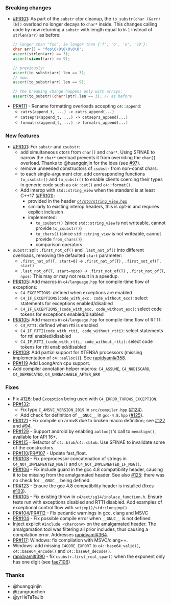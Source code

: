 ### Breaking changes
- [#PR101](https://github.com/biojppm/c4core/pull/101): As part of the `substr` ctor cleanup, the `to_substr(char (&arr)[N])` overload no longer decays to `char*` inside. This changes calling code by now returning a `substr` with length equal to `N-1` instead of `strlen(arr)` as before:
  ```c++
  // longer than "foo", ie longer than {'f', 'o', 'o', '\0'}:
  char arr[] = "foo\0\0\0\0\0\0";
  assert(strlen(arr) == 3);
  assert(sizeof(arr) == 9);

  // previously:
  assert(to_substr(arr).len == 3);
  // now:
  assert(to_substr(arr).len == 9);

  // the breaking change happens only with arrays:
  assert(to_substr((char*)ptr).len == 3); // as before
  ```
- [PR#111](https://github.com/biojppm/c4core/pull/111) - Rename formatting overloads accepting `c4::append`:
   - `catrs(append_t, ...) -> catrs_append(...)`
   - `catseprs(append_t, ...) -> catseprs_append(...)`
   - `formatrs(append_t, ...) -> formatrs_append(...)`


### New features

- [#PR101](https://github.com/biojppm/c4core/pull/101): For `substr` and `csubstr`:
  - add simultaneous ctors from `char[]` and `char*`. Using SFINAE to narrow the `char*` overload prevents it from overriding the `char[]` overload. Thanks to @huangqinjin for the idea (see [#97](https://github.com/biojppm/c4core/issues/97)).
  - remove unneeded constructors of `csubstr` from non-const chars.
  - to each single-argument ctor, add corresponding functions `to_csubstr()` and `to_substr()` to enable clients coercing their types in generic code such as `c4::cat()` and `c4::format()`.
  - Add interop with `std::string_view` when the standard is at least C++17 ([#PR101](https://github.com/biojppm/c4core/pull/101)):
    - provided in the header [`c4/std/string_view.hpp`](src/c4/std/string_view.hpp)
    - similarly to existing interop headers, this is opt-in and requires explicit inclusion
    - implemented:
      - `to_csubstr()` (since `std::string_view` is not writeable, cannot provide `to_csubstr()`)
      - `to_chars()` (since `std::string_view` is not writeable, cannot provide `from_chars()`)
      - comparison operators
- `substr`: split `.first_not_of()` and `.last_not_of()` into different overloads, removing the defaulted `start` parameter:
  - `.first_not_of(T, start=0)` -> `.first_not_of(T)` , `.first_not_of(T, start)`
  - `.last_not_of(T, start=npos)` -> `.first_not_of(T)` , `.first_not_of(T, npos)`
  This may or may not result in a speedup.
- [PR#105](https://github.com/biojppm/c4core/pull/105): Add macros in `c4/language.hpp` for compile-time flow of exceptions:
  - `C4_EXCEPTIONS`: defined when exceptions are enabled
  - `C4_IF_EXCEPTIONS(code_with_exc, code_without_exc)`: select statements for exceptions enabled/disabled
  - `C4_IF_EXCEPTIONS_(code_with_exc, code_without_exc)`: select code tokens for exceptions enabled/disabled
- [PR#105](https://github.com/biojppm/c4core/pull/105): Add macros in `c4/language.hpp` for compile-time flow of RTTI:
  - `C4_RTTI`: defined when rtti is enabled
  - `C4_IF_RTTI(code_with_rtti, code_without_rtti)`: select statements for rtti enabled/disabled
  - `C4_IF_RTTI_(code_with_rtti, code_without_rtti)`: select code tokens for rtti enabled/disabled
- [PR#109](https://github.com/biojppm/c4core/pull/109): Add partial support for XTENSA processors (missing implementation of `c4::aalloc()`). See [rapidyaml#358](https://github.com/biojppm/rapidyaml/issues/358).
- [PR#119](https://github.com/biojppm/c4core/pull/119) Add LoongArch cpu support.
- Add compiler annotation helper macros: `C4_ASSUME`, `C4_NODISCARD`, `C4_DEPRECATED`, `C4_UNREACHABLE_AFTER_ERR`


### Fixes

- Fix [#126](https://github.com/biojppm/c4core/issues/126): bad `Exception` being used with `C4_ERROR_THROWS_EXCEPTION`.
- [PR#132](https://github.com/biojppm/c4core/pull/132):
   - Fix typo `C_4MSVC_VERSION_2019` in `src/compiler.hpp` ([#124](https://github.com/biojppm/c4core/issues/124)).
   - Add check for definition of `__GNUC__` in `gcc-4.8.hpp` ([#125](https://github.com/biojppm/c4core/issues/125)).
- [PR#121](https://github.com/biojppm/c4core/pull/121) - Fix compile on armv8 due to broken macro definition; see [#122](https://github.com/biojppm/c4core/issues/122) and [#94](https://github.com/biojppm/c4core/issues/94).
- [PR#129](https://github.com/biojppm/c4core/pull/129) - Support android by enabling `aalloc()`'s call to `memalign()`, available for API 16+.
- [PR#115](https://github.com/biojppm/c4core/pull/115) - Refactor of `c4::blob`/`c4::cblob`. Use SFINAE to invalidate some of the constructors.
- [PR#110](https://github.com/biojppm/c4core/pull/110)/[PR#107](https://github.com/biojppm/c4core/pull/107) - Update fast_float.
- [PR#108](https://github.com/biojppm/c4core/pull/108) - Fix preprocessor concatenation of strings in `C4_NOT_IMPLEMENTED_MSG()` and `C4_NOT_IMPLEMENTED_IF_MSG()`.
- [PR#106](https://github.com/biojppm/c4core/pull/106) - Fix include guard in the gcc 4.8 compatibility header, causing it to be missing from the amalgamated header. See also [#125](https://github.com/biojppm/c4core/issues/125): there was no check for `__GNUC__` being defined.
- [PR#123](https://github.com/biojppm/c4core/pull/123) - Ensure the gcc 4.8 compatibility header is installed (fixes [#103](https://github.com/biojppm/c4core/issues/103)). 
- [PR#105](https://github.com/biojppm/c4core/pull/105) - Fix existing throw in `c4/ext/sg14/inplace_function.h`. Ensure tests run with exceptions disabled and RTTI disabled. Add examples of exceptional control flow with `setjmp()/std::longjmp()`.
- [PR#104](https://github.com/biojppm/c4core/pull/104)/[PR#112](https://github.com/biojppm/c4core/pull/112) - Fix pedantic warnings in gcc, clang and MSVC
- [PR#104](https://github.com/biojppm/c4core/pull/104) - Fix possible compile error when `__GNUC__` is not defined
- Inject explicit `#include <charconv>` on the amalgamated header. The amalgamation tool was filtering all prior includes, thus causing a compilation error. Addresses [rapidyaml#364](https://github.com/biojppm/rapidyaml/issues/364).
- [PR#117](https://github.com/biojppm/c4core/pull/117): Windows: fix compilation with MSVC/clang++.
- Windows: add missing `C4CORE_EXPORT` to `c4::base64_valid()`, `c4::base64_encode()` and `c4::base64_decode()`.
- [rapidyaml#390](https://github.com/biojppm/rapidyaml/issues/390) - fix `csubstr.first_real_span()` when the exponent only has one digit (see [fae7106](https://github.com/biojppm/c4core/commit/fae71067acd5439ec7b11d47f55bd99e6e3bbc65))

### Thanks

- @huangqinjin
- @zangruochen
- @yrHeTaTeJlb
